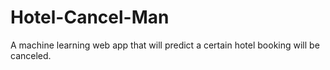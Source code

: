 # Hotel-Cancel-Man
A machine learning web app that will predict a certain hotel booking will be canceled.
